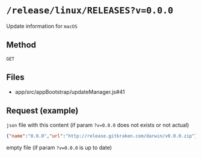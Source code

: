 # `/release/linux/RELEASES?v=0.0.0`

Update information for `macOS`

## Method

`GET`

## Files

- app/src/appBootstrap/updateManager.js#41

## Request (example)

`json` file with this content (if param `?v=0.0.0` does not exists or not actual)

```json
{"name":"0.0.0","url":"http://release.gitkraken.com/darwin/v0.0.0.zip"}
```

empty file (if param `?v=0.0.0` is up to date)
